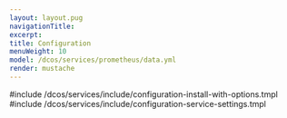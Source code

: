 ```yaml
---
layout: layout.pug
navigationTitle:
excerpt:
title: Configuration
menuWeight: 10
model: /dcos/services/prometheus/data.yml
render: mustache
---
```


#include /dcos/services/include/configuration-install-with-options.tmpl
#include /dcos/services/include/configuration-service-settings.tmpl
